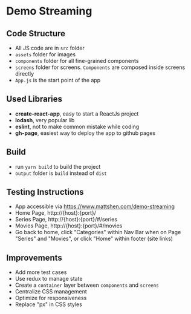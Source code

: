 # Demo Streaming

## Code Structure
- All JS code are in `src` folder
- `assets` folder for images
- `components` folder for all fine-grained components
- `screens` folder for screens. `Components` are composed inside screens directly
- `App.js` is the start point of the app

## Used Libraries
- **create-react-app**, easy to start a ReactJs project
- **lodash**, very popular lib
- **eslint**, not to make common mistake while coding
- **gh-page**, easiest way to deploy the app to github pages


## Build
- run `yarn build` to build the project
- `output` folder is `build` instead of `dist`


## Testing Instructions
- App accessible via https://www.mattshen.com/demo-streaming
- Home Page, http://{host}:{port}/
- Series Page, http://{host}:{port}/#/series
- Movies Page, http://{host}:{port}/#/movies
- Go back to home, click "Categories" within Nav Bar when on Page "Series" and "Movies", or click "Home" within footer (site links)


## Improvements
- Add more test cases
- Use redux to manage state
- Create a `container` layer between `components` and `screens`
- Centralize CSS management
- Optimize for responsiveness
- Replace "px" in CSS styles
